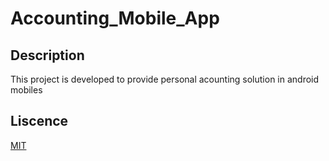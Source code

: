# Accounting_Mobile_App
## Description
This project is developed to provide personal acounting solution in android mobiles


## Liscence
[MIT](https://choosealicense.com/licenses/mit/)
